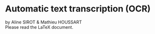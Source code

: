 # Automatic text transcription (OCR)

by Aline SIROT & Mathieu HOUSSART  
Please read the LaTeX document.